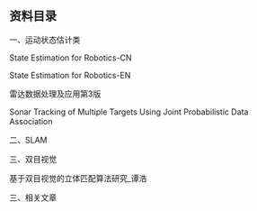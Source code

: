## 资料目录

一、运动状态估计类

State Estimation for Robotics-CN

State Estimation for Robotics-EN

雷达数据处理及应用第3版

Sonar Tracking of Multiple Targets Using Joint Probabilistic Data Association

二、SLAM



三、双目视觉

基于双目视觉的立体匹配算法研究_谭浩



三、相关文章